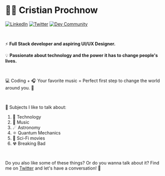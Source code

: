 # 🧑🏼 Cristian Prochnow

[![LinkedIn][linkedin-shield]][linkedin-url]
[![Twitter][twitter-shield]][twitter-url]
[![Dev Community][dev-community-shield]][dev-community-url]

<br />

⚡ **Full Stack developer and aspiring UI/UX Designer.**

💡 **Passionate about technology and the power it has to change people's lives.**

<br />

💻 Coding + 🎧 Your favorite music = Perfect first step to change the world around you. 🎉

<br />

💬 Subjects I like to talk about:

1. 👾 Technology
2. 🎵 Music
3. ☄ Astronomy
4. ⚛ Quantum Mechanics
5. 🍿 Sci-Fi movies
6. ☢ Breaking Bad

<br />

Do you also like some of these things? Or do you wanna talk about it? Find me on [Twitter][twitter-url] and let's have a conversation! 🚀

[linkedin-shield]: https://img.shields.io/badge/-Cristian_Prochnow-black.svg?style=flat&logo=linkedin&colorB=0077b4
[linkedin-url]: https://linkedin.com/in/cristianprochnow
[twitter-shield]: https://img.shields.io/badge/-@crisprochnow-black.svg?style=flat&logo=twitter&logoColor=white&colorB=1b9deb
[twitter-url]: https://twitter.com/crisprochnow
[dev-community-shield]: https://img.shields.io/badge/-@cristianprochnow-black.svg?style=flat&logo=dev.to&logoColor=white&colorB=000
[dev-community-url]: https://dev.to/cristianprochnow
